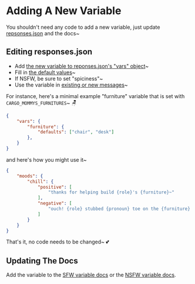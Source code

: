# Adding A New Variable

You shouldn't need any code to add a new variable, just update [repsonses.json](https://github.com/Gankra/cargo-mommy/blob/main/responses.json) and the docs~


## Editing responses.json

* Add [the new variable to reponses.json's "vars" object](./concepts.md#responsesjson)~
* Fill in [the default values](./concepts.md#variables)~
* If NSFW, be sure to set "spiciness"~
* Use the variable in [existing or new messages](./concepts.md#variables)~

For instance, here's a minimal example "furniture" variable that is set with `CARGO_MOMMYS_FURNITURES`~ 🪑

```json
{
    "vars": {
        "furniture": {
            "defaults": ["chair", "desk"]
        },
    }
}
```

and here's how you might use it~

```json
{
    "moods": {
        "chill": {
            "positive": [
                "thanks for helping build {role}'s {furniture}~"
            ],
            "negative": [
                "ouch! {role} stubbed {pronoun} toe on the {furniture}!"
            ]
        }
    }
}
```

That's it, no code needs to be changed~ 💕


## Updating The Docs

Add the variable to the [SFW variable docs](../customize/roles-and-pronouns.md.md) or the [NSFW variable docs](../customize/nsfw.md#variables).